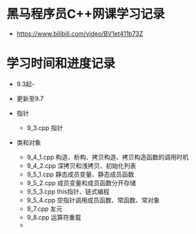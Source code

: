 # 黑马程序员C++网课学习记录
* https://www.bilibili.com/video/BV1et411b73Z

# 学习时间和进度记录
* 9.3起-
* 更新至9.7

* 指针
  * 9_3.cpp 指针
  
* 类和对象
  * 9_4_1.cpp 构造、析构、拷贝构造、拷贝构造函数的调用时机
  * 9_4_2.cpp 深拷贝和浅拷贝、初始化列表
  * 9_5_1.cpp 静态成员变量、静态成员函数
  * 9_5_2.cpp 成员变量和成员函数分开存储
  * 9_5_3.cpp this指针、链式编程
  * 9_5_4.cpp 空指针调用成员函数、常函数、常对象
  * 9_7.cpp 友元
  * 9_8.cpp 运算符重载
  * 